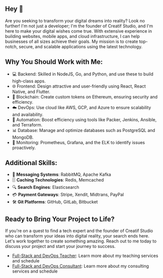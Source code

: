 ## Hey 👋
Are you seeking to transform your digital dreams into reality? Look no further! I'm not just a developer; I'm the founder of Creatif Studio, and I'm here to make your digital wishes come true. With extensive experience in building websites, mobile apps, and cloud infrastructure, I can help businesses of all sizes achieve their goals. My mission is to create top-notch, secure, and scalable applications using the latest technology.

## Why You Should Work with Me:
- 💻 Backend: Skilled in NodeJS, Go, and Python, and use these to build high-class apps.
- 🌐 Frontend: Design attractive and user-friendly using React, React Native, and Flutter.
- 🧙 Blockchain: Create custom tokens on Ethereum, ensuring security and efficiency.
- ☁️ DevOps: Use cloud like AWS, GCP, and Azure to ensure scalability and availability.
- 🤖 Automation: Boost efficiency using tools like Packer, Jenkins, Ansible, and Terraform.
- 📊 Database: Manage and optimize databases such as PostgreSQL and MongoDB.
- 🚀 Monitoring: Prometheus, Grafana, and the ELK to identify issues proactively.

## Additional Skills:

- 💌 **Messaging Systems**: RabbitMQ, Apache Kafka
- 🗄️ **Caching Technologies**: Redis, Memcached
- 🔍 **Search Engines**: Elasticsearch
- 💳 **Payment Gateways**: Stripe, Xendit, Midtrans, PayPal
- 🛠️ **Git Platforms**: GitHub, GitLab, Bitbucket

## Ready to Bring Your Project to Life?

If you're on a quest to find a tech expert and the founder of Creatif Studio who can transform your ideas into digital reality, your search ends here. Let's work together to create something amazing. Reach out to me today to discuss your project and start your journey to success.

- [Full-Stack and DevOps Teacher](TEACH.md): Learn more about my teaching services and schedule
- [Full-Stack and DevOps Consultant](CONSULTANT.md): Learn more about my consulting services and schedule
